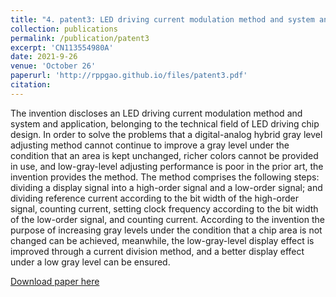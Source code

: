 ```yaml
---
title: "4. patent3: LED driving current modulation method and system and application"
collection: publications
permalink: /publication/patent3
excerpt: 'CN113554980A'
date: 2021-9-26
venue: 'October 26'
paperurl: 'http://rppgao.github.io/files/patent3.pdf'
citation: 
---
```

The invention discloses an LED driving current modulation method and system and application, belonging to the technical field of LED driving chip design. In order to solve the problems that a digital-analog hybrid gray level adjusting method cannot continue to improve a gray level under the condition that an area is kept unchanged, richer colors cannot be provided in use, and low-gray-level adjusting performance is poor in the prior art, the invention provides the method. The method comprises the following steps: dividing a display signal into a high-order signal and a low-order signal; and dividing reference current according to the bit width of the high-order signal, counting current, setting clock frequency according to the bit width of the low-order signal, and counting current. According to the invention the purpose of increasing gray levels under the condition that a chip area is not changed can be achieved, meanwhile, the low-gray-level display effect is improved through a current division method, and a better display effect under a low gray level can be ensured.

[Download paper here](http://rppgao.github.io/files/patent3.pdf)
